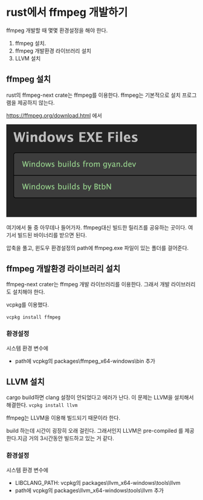 # rust에서 ffmpeg 개발하기

ffmpeg 개발할 때 몇몇 환경설정을 해야 한다. 

1. ffmpeg 설치.
2. ffmpeg 개발환경 라이브러리 설치
3. LLVM 설치

## ffmpeg 설치

rust의 ffmpeg-next crate는 ffmpeg를 이용한다.
ffmpeg는 기본적으로 설치 프로그램을 제공하지 않는다. 

https://ffmpeg.org/download.html 에서

![](img/20241201152926.png)

여기에서 둘 중 아무데나 들어가자. ffmpeg대신 빌드한 릴리즈를 공유하는 곳이다. 
여기서 빌드된 바이너리를 받으면 된다.

압축을 풀고, 윈도우 환경설정의 path에 ffmpeg.exe 파일이 있는 폴더를 걸어준다.

## ffmpeg 개발환경 라이브러리 설치

ffmpeg-next crater는 ffmpeg 개발 라이브러리를 이용한다. 그래서 개발 라이브러리도 설치해야 한다. 

vcpkg를 이용했다.

`vcpkg install ffmpeg`

### 환경설정
시스템 환경 변수에
- path에 vcpkg의 packages\ffmpeg_x64-windows\bin 추가

## LLVM 설치

cargo build하면 clang 설정이 안되었다고 에러가 난다. 이 문제는 LLVM을 설치해서 해결한다. 
`vcpkg install llvm`

ffmpeg는 LLVM을 이용해 빌드되기 때문이라 한다.

build 하는데 시간이 굉장히 오래 걸린다. 그래서인지 LLVM은 pre-compiled 를 제공한다.지금 거의 3시간동안 빌드하고 있는 거 같다. 

### 환경설정
시스템 환경 변수에 
- LIBCLANG_PATH: vcpkg의 packages\llvm_x64-windows\tools\llvm 
- path에 vcpkg의 packages\llvm_x64-windows\tools\llvm  추가